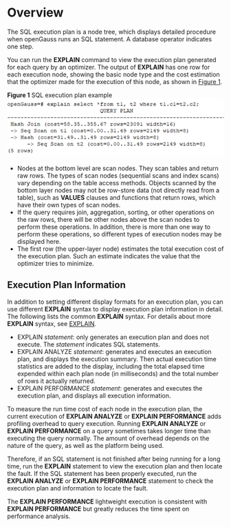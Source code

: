 # Overview<a name="EN-US_TOPIC_0289900579"></a>

The SQL execution plan is a node tree, which displays detailed procedure when openGauss runs an SQL statement. A database operator indicates one step.

You can run the  **EXPLAIN**  command to view the execution plan generated for each query by an optimizer. The output of  **EXPLAIN**  has one row for each execution node, showing the basic node type and the cost estimation that the optimizer made for the execution of this node, as shown in  [Figure 1](#en-us_topic_0283137711_en-us_topic_0237121510_en-us_topic_0073548187_en-us_topic_0040046537_fig27100601101634).

**Figure  1**  SQL execution plan example<a name="en-us_topic_0283137711_en-us_topic_0237121510_en-us_topic_0073548187_en-us_topic_0040046537_fig27100601101634"></a>  
![](figures/sql-execution-plan-example.png "sql-execution-plan-example")

-   Nodes at the bottom level are scan nodes. They scan tables and return raw rows. The types of scan nodes \(sequential scans and index scans\) vary depending on the table access methods. Objects scanned by the bottom layer nodes may not be row-store data \(not directly read from a table\), such as  **VALUES**  clauses and functions that return rows, which have their own types of scan nodes.
-   If the query requires join, aggregation, sorting, or other operations on the raw rows, there will be other nodes above the scan nodes to perform these operations. In addition, there is more than one way to perform these operations, so different types of execution nodes may be displayed here.
-   The first row \(the upper-layer node\) estimates the total execution cost of the execution plan. Such an estimate indicates the value that the optimizer tries to minimize.

## Execution Plan Information<a name="en-us_topic_0283137711_en-us_topic_0237121510_en-us_topic_0073548187_section1708958594911"></a>

In addition to setting different display formats for an execution plan, you can use different  **EXPLAIN**  syntax to display execution plan information in detail. The following lists the common  **EXPLAIN**  syntax. For details about more  **EXPLAIN**  syntax, see  [EXPLAIN](en-us_topic_0289900742.md).

-   EXPLAIN  _statement_: only generates an execution plan and does not execute. The  _statement_  indicates SQL statements.
-   EXPLAIN ANALYZE  _statement_: generates and executes an execution plan, and displays the execution summary. Then actual execution time statistics are added to the display, including the total elapsed time expended within each plan node \(in milliseconds\) and the total number of rows it actually returned.
-   EXPLAIN PERFORMANCE  _statement_: generates and executes the execution plan, and displays all execution information.

To measure the run time cost of each node in the execution plan, the current execution of  **EXPLAIN ANALYZE**  or  **EXPLAIN PERFORMANCE**  adds profiling overhead to query execution. Running  **EXPLAIN ANALYZE**  or  **EXPLAIN PERFORMANCE**  on a query sometimes takes longer time than executing the query normally. The amount of overhead depends on the nature of the query, as well as the platform being used.

Therefore, if an SQL statement is not finished after being running for a long time, run the  **EXPLAIN**  statement to view the execution plan and then locate the fault. If the SQL statement has been properly executed, run the  **EXPLAIN ANALYZE**  or  **EXPLAIN PERFORMANCE**  statement to check the execution plan and information to locate the fault.

The  **EXPLAIN PERFORMANCE**  lightweight execution is consistent with  **EXPLAIN PERFORMANCE**  but greatly reduces the time spent on performance analysis.

